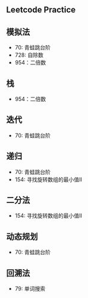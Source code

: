 ## Leetcode Practice


## 模拟法
* 70: 青蛙跳台阶
* 728: 自除数
* 954：二倍数

## 栈
* 954：二倍数

## 迭代
* 70: 青蛙跳台阶


## 递归
* 70: 青蛙跳台阶
* 154: 寻找旋转数组的最小值II

## 二分法
* 154: 寻找旋转数组的最小值II


## 动态规划
* 70: 青蛙跳台阶


## 回溯法
* 79: 单词搜索
